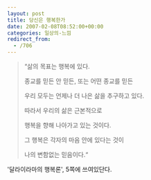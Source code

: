 ```yaml
---
layout: post
title: 당신은 행복한가
date: 2007-02-08T08:52:00+00:00
categories: 일상의-느낌
redirect_from:
  - /706
---
```


<BLOCKQUOTE>“삶의 목표는 행복에 있다.

종교를 믿든 안 믿든, 또는 어떤 종교를 믿든

우리 모두는 언제나 더 나은 삶을 추구하고 있다.

따라서 우리의 삶은 근본적으로

행복을 향해 나아가고 있는 것이다.

그 행복은 각자의 마음 안에 있다는 것이

나의 변함없는 믿음이다.“

</BLOCKQUOTE>'달라이라마의 행복론', 5쪽에 쓰여있단다.
<div id=comments>
</div>
